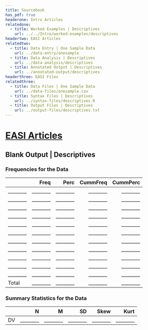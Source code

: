 ```yaml
---
title: Sourcebook
has_pdf: true
headerone: Intro Articles
relatedone:
  - title: Worked Examples | Descriptives
    url: ../../Intro/worked-examples/descriptives
headertwo: EASI Articles
relatedtwo:
  - title: Data Entry | One Sample Data
    url: ../data-entry/onesample
  - title: Data Analysis | Descriptives
    url: ../data-analysis/descriptives
  - title: Annotated Output | Descriptives
    url: ../annotated-output/descriptives
headerthree: EASI Files
relatedthree:
  - title: Data Files | One Sample Data
    url: ../data-files/onesample.csv
  - title: Syntax Files | Descriptives
    url: ../syntax-files/descriptives.R
  - title: Output Files | Descriptives
    url: ../output-files/descriptives.txt
---
```


# [EASI Articles](../index.md)

## Blank Output | Descriptives

### Frequencies for the Data

|       | Freq | Perc | CummFreq | CummPerc |
|:------|-----:|-----:|---------:|---------:|
|  ________ | ________ | ________ | ________ | ________ |
|  ________ | ________ | ________ | ________ | ________ |
|  ________ | ________ | ________ | ________ | ________ |
|  ________ | ________ | ________ | ________ | ________ |
|  ________ | ________ | ________ | ________ | ________ |
|  ________ | ________ | ________ | ________ | ________ |
|  ________ | ________ | ________ | ________ | ________ |
|  ________ | ________ | ________ | ________ | ________ |
|  ________ | ________ | ________ | ________ | ________ |
|  ________ | ________ | ________ | ________ | ________ |
|  ________ | ________ | ________ | ________ | ________ |
| Total | ________ | ________ | ________ | ________ |

### Summary Statistics for the Data

|     | N   | M   | SD   | Skew | Kurt |
|:----|----:|----:|-----:|-----:|-----:|
| DV  | ________ | ________ | ________ | ________ | ________ |
